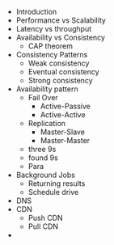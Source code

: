 
- Introduction
- Performance vs Scalability
- Latency vs throughput
- Availability vs Consistency
	- CAP theorem
- Consistency Patterns
	- Weak consistency
	- Eventual consistency
	- Strong consistency
- Availability pattern
	- Fail Over
		- Active-Passive
		- Active-Active
	- Replication
		- Master-Slave
		- Master-Master
	- three 9s
	- found 9s
	- Para
- Background Jobs
	- Returning results
	- Schedule drive
- DNS
- CDN
	- Push CDN
	- Pull CDN
- 